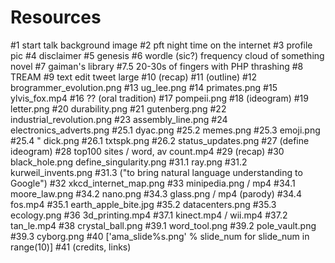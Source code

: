 # Resources

#1 start talk background image
#2 pft night time on the internet
#3 profile pic
#4 disclaimer
#5 genesis
#6 wordle (sic?) frequency cloud of something novel
#7 gaiman's library
#7.5 20-30s of fingers with PHP thrashing
#8 TREAM
#9 text edit tweet large
#10 (recap)
#11 (outline)
#12 brogrammer_evolution.png
#13 ug_lee.png
#14 primates.png
#15 ylvis_fox.mp4
#16 ?? (oral tradition)
#17 pompeii.png
#18 (ideogram)
#19 letter.png
#20 durability.png
#21 gutenberg.png
#22 industrial_revolution.png
#23 assembly_line.png
#24 electronics_adverts.png
#25.1 dyac.png
#25.2 memes.png
#25.3 emoji.png
#25.4 " dick.png
#26.1 txtspk.png
#26.2 status_updates.png
#27 (define ideogram)
#28 top100 sites / word, av count.mp4
#29 (recap)
#30 black_hole.png
    define_singularity.png
#31.1 ray.png
#31.2 kurweil_invents.png
#31.3 ("to bring natural language understanding to Google")
#32 xkcd_internet_map.png
#33 minipedia.png / mp4
#34.1 moore_law.png
#34.2 nano.png
#34.3 glass.png / mp4 (parody)
#34.4 fos.mp4
#35.1 earth_apple_bite.jpg
#35.2 datacenters.png
#35.3 ecology.png
#36 3d_printing.mp4
#37.1 kinect.mp4 / wii.mp4
#37.2 tan_le.mp4
#38 crystal_ball.png
#39.1 word_tool.png
#39.2 pole_vault.png
#39.3 cyborg.png
#40 ['ama_slide%s.png' % slide_num for slide_num in range(10)]
#41 (credits, links)
